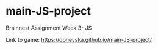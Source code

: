 # main-JS-project
Brainnest Assignment Week 3- JS


Link to game: https://donevska.github.io/main-JS-project/
